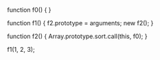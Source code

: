 

function f0() { }

function f1() {
  f2.prototype = arguments;
  new f2();
}

function f2() {
  Array.prototype.sort.call(this, f0);
}

f1(1, 2, 3);

